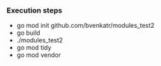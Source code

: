 ### Execution steps
* go mod init github.com/bvenkatr/modules_test2
* go build
* ./modules_test2 
* go mod tidy
* go mod vendor